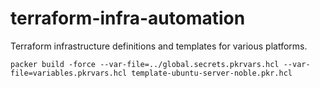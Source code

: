 # terraform-infra-automation

Terraform infrastructure definitions and templates for various platforms.

```
packer build -force --var-file=../global.secrets.pkrvars.hcl --var-file=variables.pkrvars.hcl template-ubuntu-server-noble.pkr.hcl
```
